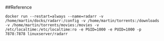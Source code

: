 ##Reference

```docker run --restart=always --name=radarr -v /home/martin/docks/radarr:/config -v /home/martin/torrents:/downloads -v /home/martin/torrents/movies:/movies -v /etc/localtime:/etc/localtime:ro -e PGID=1000 -e PUID=1000 -p 7878:7878 linuxserver/radarr```